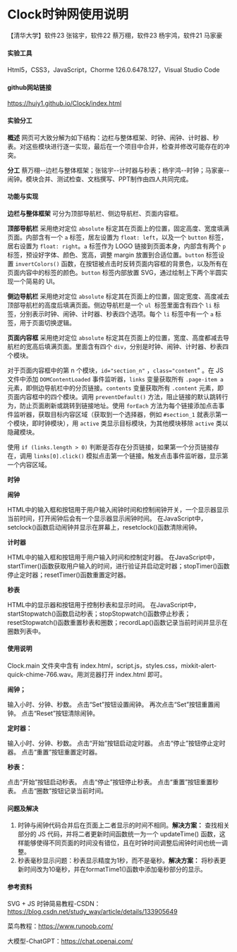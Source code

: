 # Clock时钟网使用说明
【清华大学】软件23 张铭宇，软件22 蔡万栩，软件23 杨宇鸿，软件21 马家豪



#### 实验工具

Html5，CSS3，JavaScript，Chorme 126.0.6478.127，Visual Studio Code

#### github网站链接

https://huiy1.github.io/Clock/index.html

#### 实验分工

**概述**  网页可大致分解为如下结构：边栏与整体框架、时钟、闹钟、计时器、秒表。对这些模块进行逐一实现，最后在一个项目中合并，检查并修改可能存在的冲突。

**分工**  蔡万栩--边栏与整体框架；张铭宇--计时器与秒表；杨宇鸿--时钟；马家豪--闹钟。模块合并、测试检查、文档撰写、PPT制作由四人共同完成。



#### 功能与实现

**边栏与整体框架**  可分为顶部导航栏、侧边导航栏、页面内容框。

**顶部导航栏**  采用绝对定位 `absolute` 标定其在页面上的位置，固定高度、宽度填满页面。内部含有一个 `a` 标签，居左设置为 `float: left`，以及一个 `button` 标签，居右设置为 `float: right`。`a` 标签作为 LOGO 链接到页面本身，内部含有两个 `p` 标签，预设好字体、颜色、宽高，调整 margin 放置到合适位置。`button` 标签设置 `invertColors()` 函数，在按钮被点击时反转页面内容框的背景色，以及所有在页面内容中的标签的颜色。`button` 标签内部放置 SVG，通过绘制上下两个半圆实现一个简易的 UI。

**侧边导航栏**  采用绝对定位 `absolute` 标定其在页面上的位置，固定宽度、高度减去顶部导航栏的高度后填满页面。侧边导航栏是一个 `ul `标签里面含有四个 `li` 标签，分别表示时钟、闹钟、计时器、秒表四个选项。每个 `li` 标签中有一个 `a` 标签，用于页面切换逻辑。

**页面内容框**  采用绝对定位 `absolute` 标定其在页面上的位置，宽度、高度都减去导航栏的宽高后填满页面。里面含有四个 `div`，分别是时钟、闹钟、计时器、秒表四个模块。

对于页面内容框中的第 n 个模块，`id="section_n"` ，`class="content`" 。在 JS 文件中添加 `DOMContentLoaded` 事件监听器，`links` 变量获取所有 `.page-item a` 元素，即侧边导航栏中的分页链接。`contents` 变量获取所有 `.content` 元素，即页面内容框中的四个模块。调用 `preventDefault()` 方法，阻止链接的默认跳转行为，防止页面刷新或跳转到链接地址。使用 `forEach` 方法为每个链接添加点击事件监听器，获取目标内容区域（获取到一个选择器，例如 `#section_1` 就表示第一个模块，即时钟模块），用 `active` 类显示目标模块，为其他模块移除 `active` 类以隐藏模块。

使用 `if (links.length > 0)` 判断是否存在分页链接，如果第一个分页链接存在，调用 `links[0].click()` 模拟点击第一个链接。触发点击事件监听器，显示第一个内容区域。



**时钟**  



**闹钟**  

HTML中的输入框和按钮用于用户输入闹钟时间和控制闹钟开关，一个显示器显示当前时间，打开闹钟后会有一个显示器显示闹钟时间。
在JavaScript中，setclock()函数启动闹钟并显示在屏幕上，resetclock()函数清除闹钟。

**计时器**  

HTML中的输入框和按钮用于用户输入时间和控制定时器。
在JavaScript中，startTimer()函数获取用户输入的时间，进行验证并启动定时器；stopTimer()函数停止定时器；resetTimer()函数重置定时器。

**秒表**  

HTML中的显示器和按钮用于控制秒表和显示时间。
在JavaScript中，startStopwatch()函数启动秒表；stopStopwatch()函数停止秒表；resetStopwatch()函数重置秒表和圈数；recordLap()函数记录当前时间并显示在圈数列表中。

#### 使用说明

Clock.main 文件夹中含有 index.html，script.js，styles.css，mixkit-alert-quick-chime-766.wav。用浏览器打开 index.html 即可。

**闹钟；**  

输入小时、分钟、秒数。
点击“Set”按钮设置闹钟。
再次点击“Set”按钮重置闹钟。
点击“Reset”按钮清除闹钟。

**定时器：**

输入小时、分钟、秒数。
点击“开始”按钮启动定时器。
点击“停止”按钮停止定时器。
点击“重置”按钮重置定时器。

**秒表：**

点击“开始”按钮启动秒表。
点击“停止”按钮停止秒表。
点击“重置”按钮重置秒表。
点击“圈数”按钮记录当前时间。

#### 问题及解决

1. 时钟与闹钟代码合并后在页面上二者显示的时间不相同。**解决方案：** 查找相关部分的 JS 代码，并将二者更新时间函数统一为一个 updateTime() 函数，这样能够使得不同页面的时间没有错位，且在时钟时间调整后闹钟时间也统一调整。
2. 秒表毫秒显示问题：秒表显示精度为1秒，而不是毫秒。**解决方案：** 将秒表更新时间改为10毫秒，并在formatTime1()函数中添加毫秒部分的显示。



#### 参考资料

SVG + JS 时钟简易教程-CSDN：https://blog.csdn.net/study_way/article/details/133905649

菜鸟教程：https://www.runoob.com/

大模型-ChatGPT：https://chat.openai.com/
